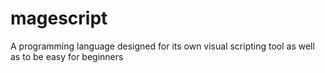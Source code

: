 # magescript
A programming language designed for its own visual scripting tool as well as to be easy for beginners
